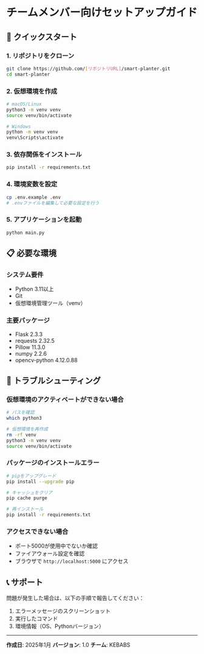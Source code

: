 # チームメンバー向けセットアップガイド

## 🚀 クイックスタート

### 1. リポジトリをクローン
```bash
git clone https://github.com/[リポジトリURL]/smart-planter.git
cd smart-planter
```

### 2. 仮想環境を作成
```bash
# macOS/Linux
python3 -m venv venv
source venv/bin/activate

# Windows
python -m venv venv
venv\Scripts\activate
```

### 3. 依存関係をインストール
```bash
pip install -r requirements.txt
```

### 4. 環境変数を設定
```bash
cp .env.example .env
# .envファイルを編集して必要な設定を行う
```

### 5. アプリケーションを起動
```bash
python main.py
```

## 📋 必要な環境

### システム要件
- Python 3.11以上
- Git
- 仮想環境管理ツール（venv）

### 主要パッケージ
- Flask 2.3.3
- requests 2.32.5
- Pillow 11.3.0
- numpy 2.2.6
- opencv-python 4.12.0.88

## 🔧 トラブルシューティング

### 仮想環境のアクティベートができない場合
```bash
# パスを確認
which python3

# 仮想環境を再作成
rm -rf venv
python3 -m venv venv
source venv/bin/activate
```

### パッケージのインストールエラー
```bash
# pipをアップグレード
pip install --upgrade pip

# キャッシュをクリア
pip cache purge

# 再インストール
pip install -r requirements.txt
```

### アクセスできない場合
- ポート5000が使用中でないか確認
- ファイアウォール設定を確認
- ブラウザで `http://localhost:5000` にアクセス

## 📞 サポート

問題が発生した場合は、以下の手順で報告してください：

1. エラーメッセージのスクリーンショット
2. 実行したコマンド
3. 環境情報（OS、Pythonバージョン）

---

**作成日**: 2025年1月
**バージョン**: 1.0
**チーム**: KEBABS
